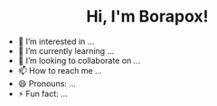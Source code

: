 <h1 align="center"> Hi, I'm Borapox! </h1>

- 👀 I’m interested in ...
- 🌱 I’m currently learning ...
- 💞️ I’m looking to collaborate on ...
- 📫 How to reach me ...
- 😄 Pronouns: ...
- ⚡ Fun fact: ...

<!---
Borapox/Borapox is a ✨ special ✨ repository because its `README.md` (this file) appears on your GitHub profile.
You can click the Preview link to take a look at your changes.
--->
